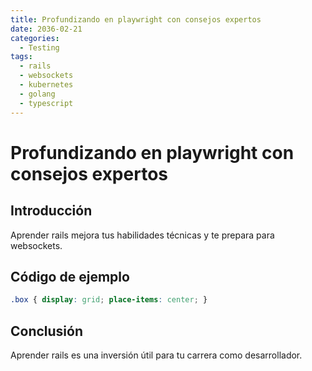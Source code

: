 ```yaml
---
title: Profundizando en playwright con consejos expertos
date: 2036-02-21
categories:
  - Testing
tags:
  - rails
  - websockets
  - kubernetes
  - golang
  - typescript
---
```


# Profundizando en playwright con consejos expertos

## Introducción

Aprender rails mejora tus habilidades técnicas y te prepara para websockets.

## Código de ejemplo

```css
.box { display: grid; place-items: center; }
```

## Conclusión

Aprender rails es una inversión útil para tu carrera como desarrollador.